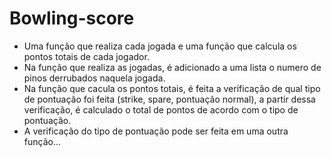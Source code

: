 # Bowling-score

* Uma função que realiza cada jogada e uma função que calcula os pontos totais de cada jogador.
* Na função que realiza as jogadas, é adicionado a uma lista o numero de pinos derrubados naquela jogada.
* Na função que cacula os pontos totais, é feita a verificação de qual tipo de pontuação foi feita (strike, spare, pontuação normal), 
a partir dessa verificação, é calculado o total de pontos de acordo com o tipo de pontuação.
* A verificação do tipo de pontuação pode ser feita em uma outra função...
